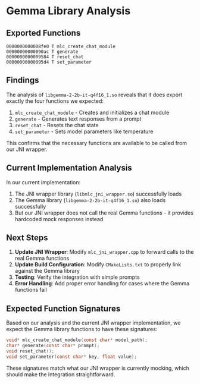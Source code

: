 # Gemma Library Analysis

## Exported Functions

```
0000000000008fe0 T mlc_create_chat_module
00000000000090ac T generate
0000000000009584 T reset_chat
00000000000095d4 T set_parameter
```

## Findings

The analysis of `libgemma-2-2b-it-q4f16_1.so` reveals that it does export exactly the four functions we expected:

1. `mlc_create_chat_module` - Creates and initializes a chat module
2. `generate` - Generates text responses from a prompt
3. `reset_chat` - Resets the chat state
4. `set_parameter` - Sets model parameters like temperature

This confirms that the necessary functions are available to be called from our JNI wrapper.

## Current Implementation Analysis

In our current implementation:

1. The JNI wrapper library (`libmlc_jni_wrapper.so`) successfully loads
2. The Gemma library (`libgemma-2-2b-it-q4f16_1.so`) also loads successfully
3. But our JNI wrapper does not call the real Gemma functions - it provides hardcoded mock responses instead

## Next Steps

1. **Update JNI Wrapper**: Modify `mlc_jni_wrapper.cpp` to forward calls to the real Gemma functions
2. **Update Build Configuration**: Modify `CMakeLists.txt` to properly link against the Gemma library
3. **Testing**: Verify the integration with simple prompts
4. **Error Handling**: Add proper error handling for cases where the Gemma functions fail

## Expected Function Signatures

Based on our analysis and the current JNI wrapper implementation, we expect the Gemma library functions to have these signatures:

```c
void* mlc_create_chat_module(const char* model_path);
char* generate(const char* prompt);
void reset_chat();
void set_parameter(const char* key, float value);
```

These signatures match what our JNI wrapper is currently mocking, which should make the integration straightforward.
